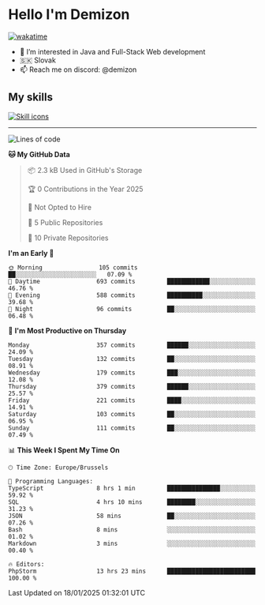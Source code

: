 # Hello I'm Demizon
[![wakatime](https://wakatime.com/badge/user/6ad1949f-d6d7-44f9-9eee-c35e54cc499b.svg)](https://wakatime.com/@6ad1949f-d6d7-44f9-9eee-c35e54cc499b)
- 👀 I’m interested in Java and Full-Stack Web development
- 🇸🇰 Slovak
- 📫 Reach me on discord: @demizon

## My skills
[![Skill icons](https://skillicons.dev/icons?i=java,js,ts,html,css,react,nextjs,tailwind,supabase,py,git,docker,linux,mysql,postgres,mongo&theme=dark)](https://github.com/Demizon3433)

---

<!--START_SECTION:waka-->
![Lines of code](https://img.shields.io/badge/From%20Hello%20World%20I%27ve%20Written-410.7%20thousand%20lines%20of%20code-blue)

**🐱 My GitHub Data** 

> 📦 2.3 kB Used in GitHub's Storage 
 > 
> 🏆 0 Contributions in the Year 2025
 > 
> 🚫 Not Opted to Hire
 > 
> 📜 5 Public Repositories 
 > 
> 🔑 10 Private Repositories 
 > 
**I'm an Early 🐤** 

```text
🌞 Morning                105 commits         ██░░░░░░░░░░░░░░░░░░░░░░░   07.09 % 
🌆 Daytime                693 commits         ████████████░░░░░░░░░░░░░   46.76 % 
🌃 Evening                588 commits         ██████████░░░░░░░░░░░░░░░   39.68 % 
🌙 Night                  96 commits          ██░░░░░░░░░░░░░░░░░░░░░░░   06.48 % 
```
📅 **I'm Most Productive on Thursday** 

```text
Monday                   357 commits         ██████░░░░░░░░░░░░░░░░░░░   24.09 % 
Tuesday                  132 commits         ██░░░░░░░░░░░░░░░░░░░░░░░   08.91 % 
Wednesday                179 commits         ███░░░░░░░░░░░░░░░░░░░░░░   12.08 % 
Thursday                 379 commits         ██████░░░░░░░░░░░░░░░░░░░   25.57 % 
Friday                   221 commits         ████░░░░░░░░░░░░░░░░░░░░░   14.91 % 
Saturday                 103 commits         ██░░░░░░░░░░░░░░░░░░░░░░░   06.95 % 
Sunday                   111 commits         ██░░░░░░░░░░░░░░░░░░░░░░░   07.49 % 
```


📊 **This Week I Spent My Time On** 

```text
🕑︎ Time Zone: Europe/Brussels

💬 Programming Languages: 
TypeScript               8 hrs 1 min         ███████████████░░░░░░░░░░   59.92 % 
SQL                      4 hrs 10 mins       ████████░░░░░░░░░░░░░░░░░   31.23 % 
JSON                     58 mins             ██░░░░░░░░░░░░░░░░░░░░░░░   07.26 % 
Bash                     8 mins              ░░░░░░░░░░░░░░░░░░░░░░░░░   01.02 % 
Markdown                 3 mins              ░░░░░░░░░░░░░░░░░░░░░░░░░   00.40 % 

🔥 Editors: 
PhpStorm                 13 hrs 23 mins      █████████████████████████   100.00 % 
```


 Last Updated on 18/01/2025 01:32:01 UTC
<!--END_SECTION:waka-->
